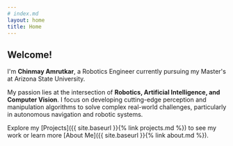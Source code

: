 ```yaml
---
# index.md
layout: home
title: Home
---
```


## Welcome!

I'm **Chinmay Amrutkar**, a Robotics Engineer currently pursuing my Master's at Arizona State University.

My passion lies at the intersection of **Robotics, Artificial Intelligence, and Computer Vision**. I focus on developing cutting-edge perception and manipulation algorithms to solve complex real-world challenges, particularly in autonomous navigation and robotic systems.

Explore my [Projects]({{ site.baseurl }}{% link projects.md %}) to see my work or learn more [About Me]({{ site.baseurl }}{% link about.md %}).